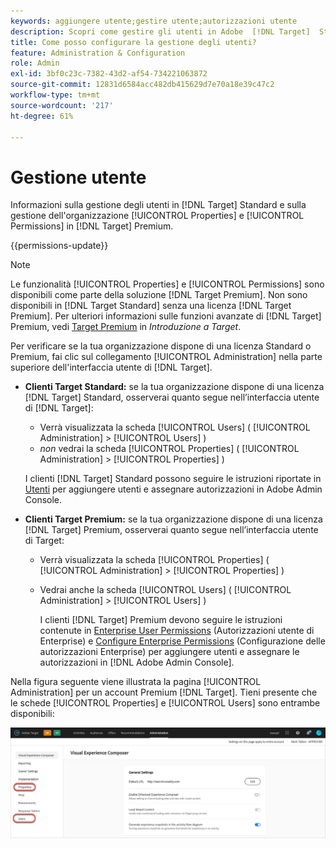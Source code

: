 ```yaml
---
keywords: aggiungere utente;gestire utente;autorizzazioni utente
description: Scopri come gestire gli utenti in Adobe  [!DNL Target]  Standard e come gestire le proprietà e le autorizzazioni Enterprise in Adobe  [!DNL Target]  Premium.
title: Come posso configurare la gestione degli utenti?
feature: Administration & Configuration
role: Admin
exl-id: 3bf0c23c-7382-43d2-af54-734221063872
source-git-commit: 12831d6584acc482db415629d7e70a18e39c47c2
workflow-type: tm+mt
source-wordcount: '217'
ht-degree: 61%

---
```


# Gestione utente

Informazioni sulla gestione degli utenti in [!DNL Target] Standard e sulla gestione dell&#39;organizzazione [!UICONTROL Properties] e [!UICONTROL Permissions] in [!DNL Target] Premium.

{{permissions-update}}

>[!NOTE]
>
>Le funzionalità [!UICONTROL Properties] e [!UICONTROL Permissions] sono disponibili come parte della soluzione [!DNL Target Premium]. Non sono disponibili in [!DNL Target Standard] senza una licenza [!DNL Target Premium]. Per ulteriori informazioni sulle funzioni avanzate di [!DNL Target] Premium, vedi [Target Premium](/help/main/c-intro/intro.md#premium) in *Introduzione a Target*.

Per verificare se la tua organizzazione dispone di una licenza Standard o Premium, fai clic sul collegamento [!UICONTROL Administration] nella parte superiore dell&#39;interfaccia utente di [!DNL Target].

* **Clienti Target Standard:** se la tua organizzazione dispone di una licenza [!DNL Target] Standard, osserverai quanto segue nell’interfaccia utente di [!DNL Target]:

   * Verrà visualizzata la scheda [!UICONTROL Users] ( [!UICONTROL Administration] > [!UICONTROL Users] )
   * *non* vedrai la scheda [!UICONTROL Properties] ( [!UICONTROL Administration] > [!UICONTROL Properties] )

  I clienti [!DNL Target] Standard possono seguire le istruzioni riportate in [Utenti](/help/main/administrating-target/c-user-management/c-user-management/user-management.md) per aggiungere utenti e assegnare autorizzazioni in Adobe Admin Console.

* **Clienti Target Premium:** se la tua organizzazione dispone di una licenza [!DNL Target] Premium, osserverai quanto segue nell’interfaccia utente di Target:

   * Verrà visualizzata la scheda [!UICONTROL Properties] ( [!UICONTROL Administration] > [!UICONTROL Properties] )
   * Vedrai anche la scheda [!UICONTROL Users] ( [!UICONTROL Administration] > [!UICONTROL Users] )

     I clienti [!DNL Target] Premium devono seguire le istruzioni contenute in [Enterprise User Permissions](/help/main/administrating-target/c-user-management/property-channel/property-channel.md#concept_E396B16FA2024ADBA27BC056138F9838) (Autorizzazioni utente di Enterprise) e [Configure Enterprise Permissions](/help/main/administrating-target/c-user-management/property-channel/properties-overview.md#concept_22F2855DBF0D4754B9460F5D68749C71) (Configurazione delle autorizzazioni Enterprise) per aggiungere utenti e assegnare le autorizzazioni in [!DNL Adobe Admin Console].

Nella figura seguente viene illustrata la pagina [!UICONTROL Administration] per un account Premium [!DNL Target]. Tieni presente che le schede [!UICONTROL Properties] e [!UICONTROL Users] sono entrambe disponibili:

![Scheda Amministrazione](/help/main/administrating-target/assets/premium.png)
